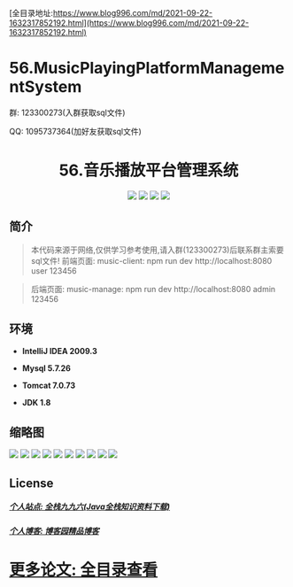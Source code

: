 [全目录地址:https://www.blog996.com/md/2021-09-22-1632317852192.html](https://www.blog996.com/md/2021-09-22-1632317852192.html)
# 56.MusicPlayingPlatformManagementSystem

<p>群: 123300273(入群获取sql文件)</p>
<p>QQ: 1095737364(加好友获取sql文件)</p>

<p><h1 align="center">56.音乐播放平台管理系统</h1></p>


<p align="center">
	<img src="https://img.shields.io/badge/jdk-1.8-orange.svg"/>
    <img src="https://img.shields.io/badge/springboot-5.x-lightgrey.svg"/>
    <img src="https://img.shields.io/badge/mybatis-3.x-blue.svg"/>
    <img src="https://img.shields.io/badge/vue-3.x-yellow.svg"/>
</p>

## 简介


> 本代码来源于网络,仅供学习参考使用,请入群(123300273)后联系群主索要sql文件!
>前端页面:
music-client: npm run dev
http://localhost:8080 user 123456

>后端页面:
music-manage: npm run dev
http://localhost:8080 admin  123456




## 环境

- <b>IntelliJ IDEA 2009.3</b>

- <b>Mysql 5.7.26</b>

- <b>Tomcat 7.0.73</b>

- <b>JDK 1.8</b>




## 缩略图

![](https://img2020.cnblogs.com/blog/588112/202112/588112-20211227234602760-1408901812.png)
![](https://img2020.cnblogs.com/blog/588112/202112/588112-20211227234614301-2121759865.png)
![](https://img2020.cnblogs.com/blog/588112/202112/588112-20211227234619834-1809376079.png)
![](https://img2020.cnblogs.com/blog/588112/202112/588112-20211227234635467-217911653.png)
![](https://img2020.cnblogs.com/blog/588112/202112/588112-20211227234640145-2112536444.png)
![](https://img2020.cnblogs.com/blog/588112/202112/588112-20211227234647300-620685846.png)
![](https://img2020.cnblogs.com/blog/588112/202112/588112-20211227234656619-386161256.png)
![](https://img2020.cnblogs.com/blog/588112/202112/588112-20211227234703418-1481629800.png)
![](https://img2020.cnblogs.com/blog/588112/202112/588112-20211227234709298-554960441.png)
![](https://img2020.cnblogs.com/blog/588112/202112/588112-20211227234715270-297969829.png)




## License


##### [个人站点: 全栈九九六(Java全栈知识资料下载)](https://www.blog996.com/)
##### [个人博客: 博客园精品博客](https://www.cnblogs.com/yysbolg/)
# [更多论文: 全目录查看](https://www.blog996.com/md/2021-09-22-1632317852192.html)


